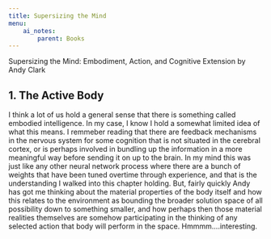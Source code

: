 ```yaml
---
title: Supersizing the Mind 
menu:
    ai_notes:
        parent: Books
---
```

Supersizing the Mind: Embodiment, Action, and Cognitive Extension by Andy Clark

## 1. The Active Body

I think a lot of us hold a general sense that there is something called embodied 
intelligence. In my case, I know I hold a somewhat limited idea of what this means.
I remmeber reading that there are feedback mechanisms in the nervous system for
some cognition that is not situated in the cerebral cortex, or is perhaps involved
in bundling up the information in a more meaningful way before sending it on up
to the brain. In my mind this was just like any other neural network process
where there are a bunch of weights that have been tuned overtime through experience,
and that is the understanding I walked into this chapter holding. But, fairly 
quickly Andy has got me thinking about the material properties of the body
itself and how this relates to the environment as bounding the broader solution
space of all possibility down to something smaller, and how perhaps then those
material realities themselves are somehow participating in the thinking of 
any selected action that body will perform in the space. Hmmmm....interesting.



